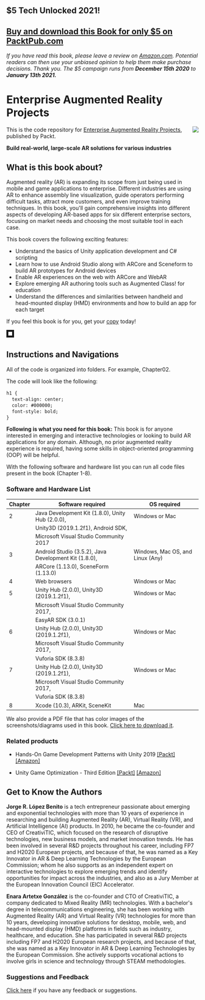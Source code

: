 ## $5 Tech Unlocked 2021!
[Buy and download this Book for only $5 on PacktPub.com](https://www.packtpub.com/product/enterprise-augmented-reality-projects/9781789807400)
-----
*If you have read this book, please leave a review on [Amazon.com](https://www.amazon.com/gp/product/1789807409).     Potential readers can then use your unbiased opinion to help them make purchase decisions. Thank you. The $5 campaign         runs from __December 15th 2020__ to __January 13th 2021.__*

# Enterprise Augmented Reality Projects

<a href="https://www.packtpub.com/mobile/enterprise-augmented-reality-projects?utm_source=github&utm_medium=repository&utm_campaign=9781789807400"><img src="https://www.packtpub.com/media/catalog/product/cache/ecd051e9670bd57df35c8f0b122d8aea/9/7/9781789807400-original_2.jpg" height="256px" align="right"></a>

This is the code repository for [	Enterprise Augmented Reality Projects](https://www.packtpub.com/mobile/enterprise-augmented-reality-projects?utm_source=github&utm_medium=repository&utm_campaign=9781789807400), published by Packt.

**Build real-world, large-scale AR solutions for various industries**

## What is this book about?
Augmented reality (AR) is expanding its scope from just being used in mobile and game applications to enterprise. Different industries are using AR to enhance assembly line visualization, guide operators performing difficult tasks, attract more customers, and even improve training techniques. In this book, you'll gain comprehensive insights into different aspects of developing AR-based apps for six different enterprise sectors, focusing on market needs and choosing the most suitable tool in each case.

This book covers the following exciting features:
* Understand the basics of Unity application development and C# scripting
* Learn how to use Android Studio along with ARCore and Sceneform to build AR prototypes for Android devices
* Enable AR experiences on the web with ARCore and WebAR
* Explore emerging AR authoring tools such as Augmented Class! for education
* Understand the differences and similarities between handheld and head-mounted display (HMD) environments and how to build an app for each target

If you feel this book is for you, get your [copy](https://www.amazon.com/dp/1789807409) today!

<a href="https://www.packtpub.com/?utm_source=github&utm_medium=banner&utm_campaign=GitHubBanner"><img src="https://raw.githubusercontent.com/PacktPublishing/GitHub/master/GitHub.png" 
alt="https://www.packtpub.com/" border="5" /></a>


## Instructions and Navigations
All of the code is organized into folders. For example, Chapter02.

The code will look like the following:
```
h1 {
  text-align: center;
  color: #000000;
  font-style: bold;
}
```

**Following is what you need for this book:**
This book is for anyone interested in emerging and interactive technologies or looking to build AR applications for any domain. Although, no prior augmented reality experience is required, having some skills in object-oriented programming (OOP) will be helpful.

With the following software and hardware list you can run all code files present in the book (Chapter 1-8).

### Software and Hardware List

| Chapter  | Software required                                     | OS required                        |
| -------- | ----------------------------------------------------- | ---------------------------------- |
| 2        | Java Development Kit (1.8.0), Unity Hub (2.0.0),      | Windows or Mac                     |
|          | Unity3D (2019.1.2f1), Android SDK,                    |                                    |
|          | Microsoft Visual Studio Community 2017                |                                    |
| 3        | Android Studio (3.5.2), Java Development Kit (1.8.0), | Windows, Mac OS, and Linux (Any)   |
|          | ARCore (1.13.0), SceneForm (1.13.0)                   |                                    |
| 4        | Web browsers                                          | Windows or Mac                     |
| 5        | Unity Hub (2.0.0), Unity3D (2019.1.2f1),              | Windows or Mac                     |
|          | Microsoft Visual Studio Community 2017,               |                                    |
|          | EasyAR SDK (3.0.1)                                    |                                    |
| 6        | Unity Hub (2.0.0), Unity3D (2019.1.2f1),              | Windows or Mac                     |
|          | Microsoft Visual Studio Community 2017,               |                                    |
|          | Vuforia SDK (8.3.8)                                   |                                    |
| 7        | Unity Hub (2.0.0), Unity3D (2019.1.2f1),              | Windows or Mac                     |
|          | Microsoft Visual Studio Community 2017,               |                                    |
|          | Vuforia SDK (8.3.8)                                   |                                    |
| 8        | Xcode (10.3), ARKit, SceneKit                         | Mac                                |



We also provide a PDF file that has color images of the screenshots/diagrams used in this book. [Click here to download it](https://static.packt-cdn.com/downloads/9781789807400_ColorImages.pdf).


### Related products <Other books you may enjoy>
* Hands-On Game Development Patterns with Unity 2019 [[Packt]](https://www.packtpub.com/game-development/hands-game-development-patterns-unity-2019?utm_source=github&utm_medium=repository&utm_campaign=9781789349337) [[Amazon]](https://www.amazon.com/dp/1789349338)

* Unity Game Optimization - Third Edition [[Packt]](https://www.packtpub.com/game-development/unity-game-optimization-third-edition?utm_source=github&utm_medium=repository&utm_campaign=9781838556518) [[Amazon]](https://www.amazon.com/dp/1838556516)

## Get to Know the Authors
**Jorge R. López Benito**
is a tech entrepreneur passionate about emerging and exponential technologies with more than 10 years of experience in researching and building Augmented Reality (AR), Virtual Reality (VR), and Artificial Intelligence (AI) products. In 2010, he became the co-founder and CEO of CreativiTIC, which focused on the research of disruptive technologies, new business models, and market innovation trends. He has been involved in several R&D projects throughout his career, including FP7 and H2020 European projects, and because of that, he was named as a Key Innovator in AR & Deep Learning Technologies by the European Commission; whom he also supports as an independent expert on interactive technologies to explore emerging trends and identify opportunities for impact across the industries, and also as a Jury Member at the European Innovation Council (EIC) Accelerator.

**Enara Artetxe González**
is the co-founder and CTO of CreativiTIC, a company dedicated to Mixed Reality (MR) technologies. With a bachelor's degree in telecommunications engineering, she has been working with Augmented Reality (AR) and Virtual Reality (VR) technologies for more than 10 years, developing innovative solutions for desktop, mobile, web, and head-mounted display (HMD) platforms in fields such as industry, healthcare, and education. She has participated in several R&D projects including FP7 and H2020 European research projects, and because of that, she was named as a Key Innovator in AR & Deep Learning Technologies by the European Commission. She actively supports vocational actions to involve girls in science and technology through STEAM methodologies.



### Suggestions and Feedback
[Click here](https://docs.google.com/forms/d/e/1FAIpQLSdy7dATC6QmEL81FIUuymZ0Wy9vH1jHkvpY57OiMeKGqib_Ow/viewform) if you have any feedback or suggestions.
